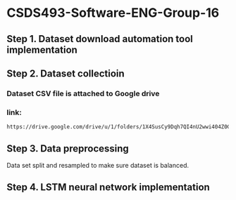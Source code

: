 # CSDS493-Software-ENG-Group-16

## Step 1. Dataset download automation tool implementation

## Step 2. Dataset collectioin 
### Dataset CSV file is attached to Google drive
### link:
    https://drive.google.com/drive/u/1/folders/1X4SusCy9Dqh7QI4nU2wwi404Z0GxE4TE
## Step 3. Data preprocessing
Data set split and resampled to make sure dataset is balanced.

## Step 4. LSTM neural network implementation

